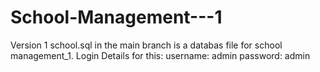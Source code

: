 # School-Management---1
Version 1
school.sql in the main branch is a databas file for school management_1.
Login Details for this: username: admin
                        password: admin
